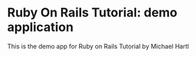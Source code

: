 # Ruby On Rails Tutorial: demo application

This is the demo app for Ruby on Rails Tutorial by Michael Hartl